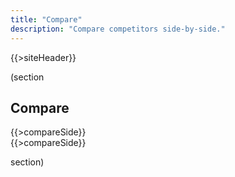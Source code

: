 ```yaml
---
title: "Compare"
description: "Compare competitors side-by-side."
---
```


{{>siteHeader}}

(section

## Compare

<div class="grid stack fill-2 items-y-stretch">
  <div>{{>compareSide}}</div>
  <div>{{>compareSide}}</div>
</div>

section)

<script src="//unpkg.com/alpinejs" defer></script>

<script>
  const DATA = {{{json}}};

  console.log(DATA);

  const getProfile = async (profileId) => {
    if (!profileId) {
      return null;
    }

    const data = await fetch(`/${profileId}.json`).then(x => x.json());

    console.log(data);

    return data;
  };
</script>